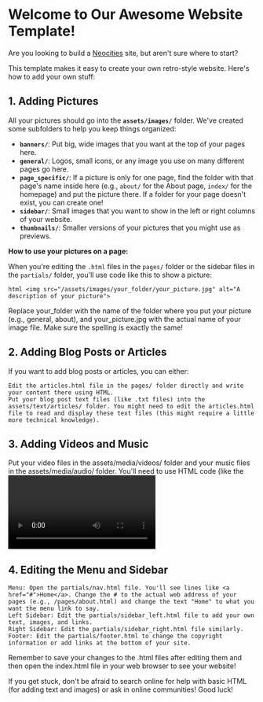 # Welcome to Our Awesome Website Template! 

Are you looking to build a [Neocities](https://neoticies.org) site, but aren't sure where to start?

This template makes it easy to create your own retro-style website. Here's how to add your own stuff:

## 1. Adding Pictures

All your pictures should go into the **`assets/images/`** folder. We've created some subfolders to help you keep things organized:

* **`banners/`**: Put big, wide images that you want at the top of your pages here.
* **`general/`**: Logos, small icons, or any image you use on many different pages go here.
* **`page_specific/`**: If a picture is only for one page, find the folder with that page's name inside here (e.g., `about/` for the About page, `index/` for the homepage) and put the picture there. If a folder for your page doesn't exist, you can create one!
* **`sidebar/`**: Small images that you want to show in the left or right columns of your website.
* **`thumbnails/`**: Smaller versions of your pictures that you might use as previews.

**How to use your pictures on a page:**

When you're editing the `.html` files in the `pages/` folder or the sidebar files in the `partials/` folder, you'll use code like this to show a picture:

```html <img src="/assets/images/your_folder/your_picture.jpg" alt="A description of your picture">```

Replace your_folder with the name of the folder where you put your picture (e.g., general, about), and your_picture.jpg with the actual name of your image file. Make sure the spelling is exactly the same!
## 2. Adding Blog Posts or Articles

If you want to add blog posts or articles, you can either:

    Edit the articles.html file in the pages/ folder directly and write your content there using HTML.
    Put your blog post text files (like .txt files) into the assets/text/articles/ folder. You might need to edit the articles.html file to read and display these text files (this might require a little more technical knowledge).

## 3. Adding Videos and Music

Put your video files in the assets/media/videos/ folder and your music files in the assets/media/audio/ folder. You'll need to use HTML code (like the <video> and <audio> tags) in your .html files to show these on your pages.

## 4. Editing the Menu and Sidebar

    Menu: Open the partials/nav.html file. You'll see lines like <a href="#">Home</a>. Change the # to the actual web address of your pages (e.g., /pages/about.html) and change the text "Home" to what you want the menu link to say.
    Left Sidebar: Edit the partials/sidebar_left.html file to add your own text, images, and links.
    Right Sidebar: Edit the partials/sidebar_right.html file similarly.
    Footer: Edit the partials/footer.html to change the copyright information or add links at the bottom of your site.

Remember to save your changes to the .html files after editing them and then open the index.html file in your web browser to see your website!

If you get stuck, don't be afraid to search online for help with basic HTML (for adding text and images) or ask in online communities! Good luck!

